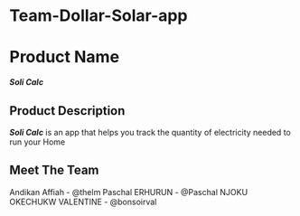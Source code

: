 # Team-Dollar-Solar-app

# Product Name
***Soli Calc***

## Product Description
***Soli Calc*** is an app that helps you track the quantity of electricity needed to run your Home


## Meet The Team
Andikan Affiah - @thelm
Paschal ERHURUN - @Paschal
NJOKU OKECHUKW VALENTINE - @bonsoirval